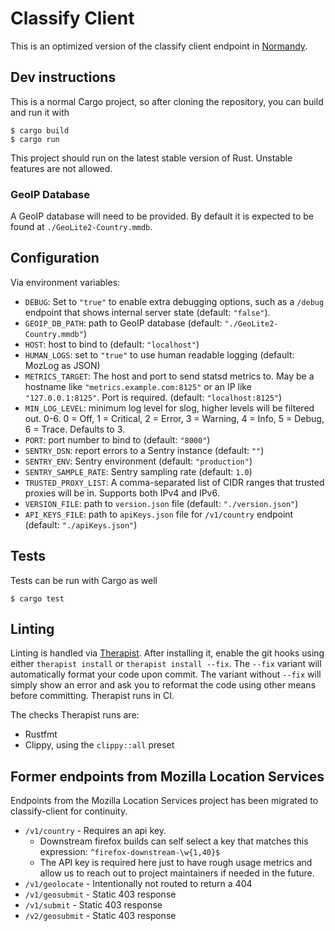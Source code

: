 # Classify Client

This is an optimized version of the classify client endpoint in [Normandy](https://github.com/mozilla/normandy).

## Dev instructions

This is a normal Cargo project, so after cloning the repository, you can build and run it with

```shell
$ cargo build
$ cargo run
```

This project should run on the latest stable version of Rust. Unstable features are not allowed.

### GeoIP Database

A GeoIP database will need to be provided. By default it is expected to be
found at `./GeoLite2-Country.mmdb`.

## Configuration

Via environment variables:

- `DEBUG`: Set to `"true"` to enable extra debugging options, such as a `/debug`
    endpoint that shows internal server state (default: `"false"`).
- `GEOIP_DB_PATH`: path to GeoIP database (default: `"./GeoLite2-Country.mmdb"`)
- `HOST`: host to bind to (default: `"localhost"`)
- `HUMAN_LOGS`: set to `"true"` to use human readable logging (default: MozLog as JSON)
- `METRICS_TARGET`: The host and port to send statsd metrics to. May be a
    hostname like `"metrics.example.com:8125"` or an IP like
    `"127.0.0.1:8125"`. Port is required. (default: `"localhost:8125"`)
- `MIN_LOG_LEVEL`: minimum log level for slog, higher levels will be filtered out. 0-6. 0 = Off, 1 = Critical, 2 = Error, 3 = Warning, 4 = Info, 5 = Debug, 6 = Trace. Defaults to 3.
- `PORT`: port number to bind to (default: `"8000"`)
- `SENTRY_DSN`: report errors to a Sentry instance (default: `""`)
- `SENTRY_ENV`: Sentry environment (default: `"production"`)
- `SENTRY_SAMPLE_RATE`: Sentry sampling rate (default: `1.0`)
- `TRUSTED_PROXY_LIST`: A comma-separated list of CIDR ranges that trusted
    proxies will be in. Supports both IPv4 and IPv6.
- `VERSION_FILE`: path to `version.json` file (default: `"./version.json"`)
- `API_KEYS_FILE`: path to `apiKeys.json` file for `/v1/country` endpoint (default: `"./apiKeys.json"`)

## Tests

Tests can be run with Cargo as well

```shell
$ cargo test
```

## Linting

Linting is handled via
[Therapist](https://therapist.readthedocs.io/en/latest/). After installing it,
enable the git hooks using either `therapist install` or `therapist install
--fix`. The `--fix` variant will automatically format your code upon commit.
The variant without `--fix` will simply show an error and ask you to reformat
the code using other means before committing.  Therapist runs in CI.

The checks Therapist runs are:

* Rustfmt
* Clippy, using the `clippy::all` preset

## Former endpoints from Mozilla Location Services
Endpoints from the Mozilla Location Services project has been migrated to classify-client for continuity.
 - `/v1/country` - Requires an api key. 
    - Downstream firefox builds can self select a key that matches this expression: `^firefox-downstream-\w{1,40}$`
    - The API key is required here just to have rough usage metrics and allow us to reach out to project maintainers if needed in the future. 
 - `/v1/geolocate` - Intentionally not routed to return a 404
 - `/v1/geosubmit` - Static 403 response
 - `/v1/submit` - Static 403 response
 - `/v2/geosubmit` - Static 403 response
